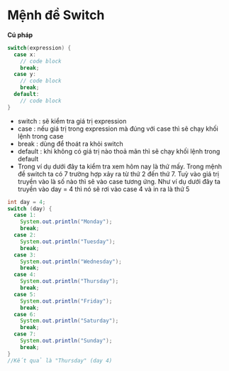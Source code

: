 # Mệnh đề Switch

**Cú pháp**

```java
switch(expression) {
  case x:
    // code block
    break;
  case y:
    // code block
    break;
  default:
    // code block
}
```

- switch : sẽ kiểm tra giá trị expression
- case : nếu giá trị trong expression mà đúng với case thì sẽ chạy khối lệnh trong case
- break : dùng để thoát ra khỏi switch
- default : khi không có giá trị nào thoả mãn thì sẽ chạy khối lệnh trong default
- Trong ví dụ dưới đây ta kiểm tra xem hôm nay là thứ mấy. Trong mệnh đề switch ta có 7 trường hợp xảy ra từ thứ 2 đến thứ 7. Tuỳ vào giá trị truyền vào là số nào thì sẽ vào case tương ứng. Như ví dụ dưới đây ta truyền vào day = 4 thì nó sẽ rơi vào case 4 và in ra là thứ 5

```java
int day = 4;
switch (day) {
  case 1:
    System.out.println("Monday");
    break;
  case 2:
    System.out.println("Tuesday");
    break;
  case 3:
    System.out.println("Wednesday");
    break;
  case 4:
    System.out.println("Thursday");
    break;
  case 5:
    System.out.println("Friday");
    break;
  case 6:
    System.out.println("Saturday");
    break;
  case 7:
    System.out.println("Sunday");
    break;
}
//Kết quả là "Thursday" (day 4)
```